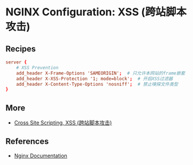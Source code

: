 # NGINX Configuration: XSS (跨站脚本攻击)

## Recipes

```conf
server {
    # XSS Prevention
    add_header X-Frame-Options 'SAMEORIGIN';  # 只允许本网站的frame嵌套
    add_header X-XSS-Protection '1; mode=block';  # 开启XSS过滤器
    add_header X-Content-Type-Options 'nosniff';  # 禁止嗅探文件类型
}
```

## More

- [Cross Site Scripting, XSS (跨站脚本攻击)](../csrf)

## References

- [Nginx Documentation](https://nginx.org/en/docs/)
